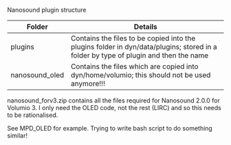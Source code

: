 Nanosound plugin structure

| Folder  |Details|
|---------|-------|
| plugins |Contains the files to be copied into the plugins folder in dyn/data/plugins; stored in a folder by type of plugin and then the name|
| nanosound_oled |Contains the files which are copied into dyn/home/volumio; this should not be used anymore!!!|

nanosound_forv3.zip contains all the files required for Nanosound 2.0.0 for Volumio 3.  I only need the OLED code, not the rest (LIRC) and so this needs to be rationalised.

See MPD_OLED for example.  Trying to write bash script to do something similar!
